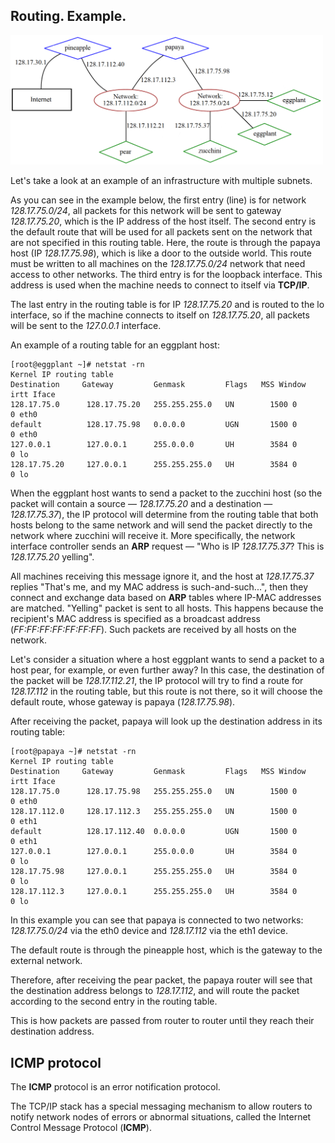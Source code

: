 ## Routing. Example.

<img src="../misc/images/network_route.png" alt="network_route" width="500"/>

Let's take a look at an example of an infrastructure with multiple subnets.

As you can see in the example below, the first entry (line) is for network *128.17.75.0/24*, all packets for this network will be sent to gateway *128.17.75.20*, which is the IP address of the host itself.
The second entry is the default route that will be used for all packets sent on the network that are not specified in this routing table. Here, the route is through the papaya host (IP *128.17.75.98*), which is like a door to the outside world. This route must be written to all machines on the *128.17.75.0/24* network that need access to other networks. The third entry is for the loopback interface. This address is used when the machine needs to connect to itself via **TCP/IP**.

The last entry in the routing table is for IP *128.17.75.20* and is routed to the lo interface, so if the machine connects to itself on *128.17.75.20*, all packets will be sent to the *127.0.0.1* interface.

An example of a routing table for an eggplant host:
```
[root@eggplant ~]# netstat -rn
Kernel IP routing table
Destination     Gateway         Genmask         Flags   MSS Window  irtt Iface
128.17.75.0      128.17.75.20   255.255.255.0   UN        1500 0          0 eth0
default          128.17.75.98   0.0.0.0         UGN       1500 0          0 eth0
127.0.0.1        127.0.0.1      255.0.0.0       UH        3584 0          0 lo
128.17.75.20     127.0.0.1      255.255.255.0   UH        3584 0          0 lo
```

When the eggplant host wants to send a packet to the zucchini host (so the packet will contain a source — *128.17.75.20* and a destination — *128.17.75.37*), the IP protocol will determine from the routing table that both hosts belong to the same network and will send the packet directly to the network where zucchini will receive it.
More specifically, the network interface controller sends an **ARP** request — "Who is IP *128.17.75.37*? This is *128.17.75.20* yelling".

All machines receiving this message ignore it, and the host at *128.17.75.37* replies "That's me, and my MAC address is such-and-such...", then they connect and exchange data based on **ARP** tables where IP-MAC addresses are matched. "Yelling" packet is sent to all hosts. This happens because the recipient's MAC address is specified as a broadcast address (*FF:FF:FF:FF:FF:FF:FF*).
Such packets are received by all hosts on the network.

Let's consider a situation where a host eggplant wants to send a packet to a host pear, for example, or even further away?
In this case, the destination of the packet will be *128.17.112.21*, the IP protocol will try to find a route for *128.17.112* in the routing table, but this route is not there, so it will choose the default route, whose gateway is papaya (*128.17.75.98*).

After receiving the packet, papaya will look up the destination address in its routing table:
```
[root@papaya ~]# netstat -rn
Kernel IP routing table
Destination     Gateway         Genmask         Flags   MSS Window  irtt Iface
128.17.75.0      128.17.75.98   255.255.255.0   UN        1500 0          0 eth0
128.17.112.0     128.17.112.3   255.255.255.0   UN        1500 0          0 eth1
default          128.17.112.40  0.0.0.0         UGN       1500 0          0 eth1
127.0.0.1        127.0.0.1      255.0.0.0       UH        3584 0          0 lo
128.17.75.98     127.0.0.1      255.255.255.0   UH        3584 0          0 lo
128.17.112.3     127.0.0.1      255.255.255.0   UH        3584 0          0 lo
```

In this example you can see that papaya is connected to two networks: *128.17.75.0/24* via the eth0 device and *128.17.112* via the eth1 device.

The default route is through the pineapple host, which is the gateway to the external network.

Therefore, after receiving the pear packet, the papaya router will see that the destination address belongs to *128.17.112*, and will route the packet according to the second entry in the routing table.

This is how packets are passed from router to router until they reach their destination address.

## **ICMP** protocol

The **ICMP** protocol is an error notification protocol.

The TCP/IP stack has a special messaging mechanism to allow routers to notify network nodes of errors or abnormal situations, called the Internet Control Message Protocol (**ICMP**).
